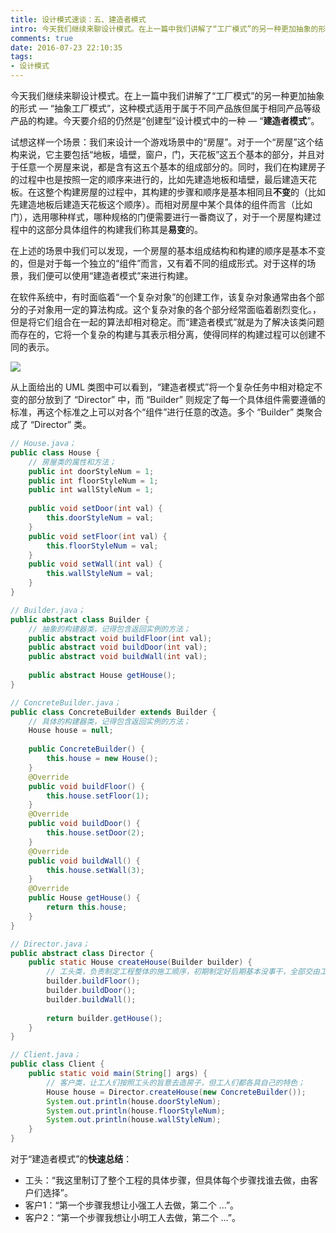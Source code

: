 ```yaml
---
title: 设计模式速谈：五、建造者模式
intro: 今天我们继续来聊设计模式。在上一篇中我们讲解了“工厂模式”的另一种更加抽象的形式 — “抽象工厂模式”，这种模式适用于属于不同产品族但属于相同产品等级产品的构建。今天要介绍的仍然是“创建型”设计模式中的一种 — “建造者模式”。
comments: true
date: 2016-07-23 22:10:35
tags:
- 设计模式
---
```


今天我们继续来聊设计模式。在上一篇中我们讲解了“工厂模式”的另一种更加抽象的形式 — “抽象工厂模式”，这种模式适用于属于不同产品族但属于相同产品等级产品的构建。今天要介绍的仍然是“创建型”设计模式中的一种 — “**建造者模式**”。

试想这样一个场景：我们来设计一个游戏场景中的“房屋”。对于一个“房屋”这个结构来说，它主要包括“地板，墙壁，窗户，门，天花板”这五个基本的部分，并且对于任意一个房屋来说，都是含有这五个基本的组成部分的。同时，我们在构建房子的过程中也是按照一定的顺序来进行的，比如先建造地板和墙壁，最后建造天花板。在这整个构建房屋的过程中，其构建的步骤和顺序是基本相同且**不变**的（比如先建造地板后建造天花板这个顺序）。而相对房屋中某个具体的组件而言（比如门），选用哪种样式，哪种规格的门便需要进行一番商议了，对于一个房屋构建过程中的这部分具体组件的构建我们称其是**易变**的。

在上述的场景中我们可以发现，一个房屋的基本组成结构和构建的顺序是基本不变的，但是对于每一个独立的“组件”而言，又有着不同的组成形式。对于这样的场景，我们便可以使用“建造者模式”来进行构建。

在软件系统中，有时面临着“一个复杂对象”的创建工作，该复杂对象通常由各个部分的子对象用一定的算法构成。这个复杂对象的各个部分经常面临着剧烈变化。，但是将它们组合在一起的算法却相对稳定。而“建造者模式”就是为了解决该类问题而存在的，它将一个复杂的构建与其表示相分离，使得同样的构建过程可以创建不同的表示。

![](1.png)

从上面给出的 UML 类图中可以看到，“建造者模式”将一个复杂任务中相对稳定不变的部分放到了 “Director” 中，而 “Builder” 则规定了每一个具体组件需要遵循的标准，再这个标准之上可以对各个“组件”进行任意的改造。多个 “Builder” 类聚合成了 “Director” 类。


```java
// House.java；
public class House {
    // 房屋类的属性和方法；
    public int doorStyleNum = 1;
    public int floorStyleNum = 1;
    public int wallStyleNum = 1;
	
    public void setDoor(int val) {
        this.doorStyleNum = val;
    }
    public void setFloor(int val) {
        this.floorStyleNum = val;
    }
    public void setWall(int val) {
        this.wallStyleNum = val;
    }
}
```


```java
// Builder.java；
public abstract class Builder {
    // 抽象的构建器类，记得包含返回实例的方法；
    public abstract void buildFloor(int val);
    public abstract void buildDoor(int val);
    public abstract void buildWall(int val);
	
    public abstract House getHouse();
}
```


```java
// ConcreteBuilder.java；
public class ConcreteBuilder extends Builder {
    // 具体的构建器类，记得包含返回实例的方法；
    House house = null;
	
    public ConcreteBuilder() {
        this.house = new House();
    }
    @Override
    public void buildFloor() {
        this.house.setFloor(1);
    }
    @Override
    public void buildDoor() {
        this.house.setDoor(2);
    }
    @Override
    public void buildWall() {
        this.house.setWall(3);
    }
    @Override
    public House getHouse() {
        return this.house;
    }
}
```


```java
// Director.java；
public abstract class Director {
    public static House createHouse(Builder builder) {
        // 工头类，负责制定工程整体的施工顺序，初期制定好后期基本没事干，全部交由工人去具体实施；
        builder.buildFloor();
        builder.buildDoor();
        builder.buildWall();
		
        return builder.getHouse();
    }
}
```

```java
// Client.java；
public class Client {
    public static void main(String[] args) {
        // 客户类，让工人们按照工头的旨意去造房子，但工人们都各具自己的特色；
        House house = Director.createHouse(new ConcreteBuilder());
        System.out.println(house.doorStyleNum);
        System.out.println(house.floorStyleNum);
        System.out.println(house.wallStyleNum);
    }
}
```

对于“建造者模式”的**快速总结**：

* 工头：“我这里制订了整个工程的具体步骤，但具体每个步骤找谁去做，由客户们选择”。
* 客户1：“第一个步骤我想让小强工人去做，第二个 ...”。
* 客户2：“第一个步骤我想让小明工人去做，第二个 ...”。



